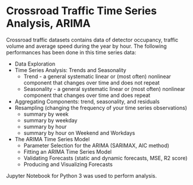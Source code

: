 # Crossroad Traffic Time Series Analysis, ARIMA

Crossroad traffic datasets contains data of detector occupancy, traffic volume and average speed during the year by hour.
The following performances has been done in this time series data:

- Data Exploration
- Time Series Analysis: Trends and Seasonality
      <ul>
        <li>Trend - a general systematic linear or (most often) nonlinear component that changes over time and does not repeat</li>
        <li>Seasonality - a general systematic linear or (most often) nonlinear component that changes over time and does repeat</li>
      </ul>
- Aggregating Components: trend, seasonality, and residuals
- Resampling (changing the frequency of your time series observations)
      <ul>
        <li>summary by week</li>
        <li>summary by weekday</li>
        <li>summary by hour</li>
        <li>summary by hour on Weekend and Workdays</li>
      </ul>
- The ARIMA Time Series Model
      <ul>
        <li>Parameter Selection for the ARIMA (SARIMAX, AIC method)</li>
        <li>Fitting an ARIMA Time Series Model</li>
        <li>Validating Forecasts (static and dynamic forecasts, MSE, R2 score)</li>
        <li>Producing and Visualizing Forecasts</li>
      </ul>

Jupyter Notebook for Python 3 was used to perform analysis.
